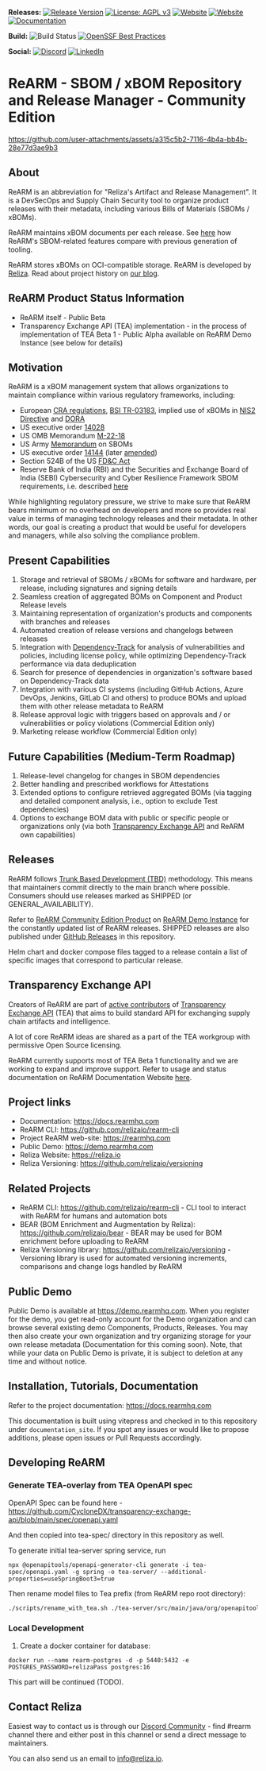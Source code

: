  **Releases:**
 [![Release Version](https://img.shields.io/github/v/release/relizaio/rearm?label=ReARM)](https://github.com/relizaio/rearm/releases/latest)
 [![License: AGPL v3](https://img.shields.io/badge/License-AGPL_v3-blue.svg)](https://www.gnu.org/licenses/agpl-3.0)
 [![Website](https://img.shields.io/badge/https://-demo.rearmhq.com-blue.svg)](https://demo.rearmhq.com)
 [![Website](https://img.shields.io/badge/https://-rearmhq.com-blue.svg)](https://rearmhq.com)
 [![Documentation](https://img.shields.io/badge/read-documentation-blue.svg)](https://docs.rearmhq.com)

 **Build:**
 ![Build Status](https://github.com/relizaio/rearm/actions/workflows/github_actions.yml/badge.svg?branch=main)
 [![OpenSSF Best Practices](https://www.bestpractices.dev/projects/10664/badge)](https://www.bestpractices.dev/projects/10664)

 **Social:**
[![Discord](https://img.shields.io/discord/757425726143201370.svg?color=%237289da&label=Discord&logo=discord&logoColor=%237289da)](https://discord.gg/UTxjBf9juQ)
[![LinkedIn](https://img.shields.io/badge/LinkedIn-blue.svg?logo=LinkedIn)](https://www.linkedin.com/company/relizaio/)

# ReARM - SBOM / xBOM Repository and Release Manager - Community Edition

https://github.com/user-attachments/assets/a315c5b2-7116-4b4a-bb4b-28e77d3ae9b3

## About
ReARM is an abbreviation for "Reliza's Artifact and Release Management". It is a DevSecOps and Supply Chain Security tool to organize product releases with their metadata, including various Bills of Materials (SBOMs / xBOMs).

ReARM maintains xBOM documents per each release. See [here](https://rearmhq.com/blog/rearm-comparison-with-traditional-sbom-tools) how ReARM's SBOM-related features compare with previous generation of tooling.

ReARM stores xBOMs on OCI-compatible storage. ReARM is developed by [Reliza](https://reliza.io). Read about project history on [our blog](https://rearmhq.com/blog/rearm-history).

## ReARM Product Status Information
- ReARM itself - Public Beta
- Transparency Exchange API (TEA) implementation - in the process of implementation of TEA Beta 1 - Public Alpha available on ReARM Demo Instance (see below for details)

## Motivation
ReARM is a xBOM management system that allows organizations to maintain compliance within various regulatory frameworks, including:
- European [CRA regulations](https://eur-lex.europa.eu/eli/reg/2024/2847/oj), [BSI TR-03183](https://www.bsi.bund.de/EN/Themen/Unternehmen-und-Organisationen/Standards-und-Zertifizierung/Technische-Richtlinien/TR-nach-Thema-sortiert/tr03183/tr-03183.html), implied use of xBOMs in [NIS2 Directive](https://eur-lex.europa.eu/eli/dir/2022/2555/oj/eng) and [DORA](https://eur-lex.europa.eu/eli/reg/2022/2554/oj/eng)
- US executive order [14028](https://www.federalregister.gov/documents/2021/05/17/2021-10460/improving-the-nations-cybersecurity)
- US OMB Memorandum [M-22-18](https://www.whitehouse.gov/wp-content/uploads/2022/09/M-22-18.pdf)
- US Army [Memorandum](https://federalnewsnetwork.com/wp-content/uploads/2024/09/081624_Army_SBOM_Memo.pdf) on SBOMs
- US executive order [14144](https://www.federalregister.gov/documents/2025/01/17/2025-01470/strengthening-and-promoting-innovation-in-the-nations-cybersecurity) (later [amended](https://rearmhq.com/blog/sbom-remains-attestations-out-amending-executive-order-14144))
- Section 524B of the US [FD&C Act](https://www.govinfo.gov/content/pkg/COMPS-973/pdf/COMPS-973.pdf)
- Reserve Bank of India (RBI) and the Securities and Exchange Board of India (SEBI) Cybersecurity and Cyber Resilience Framework SBOM requirements, i.e. described [here](https://www.sebi.gov.in/sebi_data/faqfiles/jun-2025/1749647139924.pdf)

While highlighting regulatory pressure, we strive to make sure that ReARM bears minimum or no overhead on developers and more so provides real value in terms of managing technology releases and their metadata. In other words, our goal is creating a product that would be useful for developers and managers, while also solving the compliance problem.

## Present Capabilities
1. Storage and retrieval of SBOMs / xBOMs for software and hardware, per release, including signatures and signing details
2. Seamless creation of aggregated BOMs on Component and Product Release levels
3. Maintaining representation of organization's products and components with branches and releases
4. Automated creation of release versions and changelogs between releases
5. Integration with [Dependency-Track](https://dependencytrack.org/) for analysis of vulnerabilities and policies, including license policy, while optimizing Dependency-Track performance via data deduplication
6. Search for presence of dependencies in organization's software based on Dependency-Track data
7. Integration with various CI systems (including GitHub Actions, Azure DevOps, Jenkins, GitLab CI and others) to produce BOMs and upload them with other release metadata to ReARM
8. Release approval logic with triggers based on approvals and / or vulnerabilities or policy violations (Commercial Edition only)
9. Marketing release workflow (Commercial Edition only)

## Future Capabilities (Medium-Term Roadmap)
1. Release-level changelog for changes in SBOM dependencies
2. Better handling and prescribed workflows for Attestations
3. Extended options to configure retrieved aggregated BOMs (via tagging and detailed component analysis, i.e., option to exclude Test dependencies)
4. Options to exchange BOM data with public or specific people or organizations only (via both [Transparency Exchange API](#transparency-exchange-api) and ReARM own capabilities)

## Releases
ReARM follows [Trunk Based Development (TBD)](https://trunkbaseddevelopment.com/) methodology. This means that maintainers commit directly to the main branch where possible. Consumers should use releases marked as SHIPPED (or GENERAL_AVAILABILITY).

Refer to [ReARM Community Edition Product](https://demo.rearmhq.com/productsOfOrg/00000000-0000-0000-0000-000000000001/eab985e6-f4f1-42db-95ba-5d9d1d695348) on [ReARM Demo Instance](https://demo.rearmhq.com) for the constantly updated list of ReARM releases. SHIPPED releases are also published under [GitHub Releases](https://github.com/relizaio/rearm/releases) in this repository.

Helm chart and docker compose files tagged to a release contain a list of specific images that correspond to particular release.

## Transparency Exchange API
Creators of ReARM are part of [active contributors](https://github.com/CycloneDX/transparency-exchange-api/blob/main/contributors.md) of [Transparency Exchange API](https://github.com/CycloneDX/transparency-exchange-api/) (TEA) that aims to build standard API for exchanging supply chain artifacts and intelligence.

A lot of core ReARM ideas are shared as a part of the TEA workgroup with permissive Open Source licensing.

ReARM currently supports most of TEA Beta 1 functionality and we are working to expand and improve support. Refer to usage and status documentation on ReARM Documentation Website [here](https://docs.rearmhq.com/tea/index.html).

## Project links
- Documentation: https://docs.rearmhq.com
- ReARM CLI: https://github.com/relizaio/rearm-cli
- Project ReARM web-site: https://rearmhq.com
- Public Demo: https://demo.rearmhq.com
- Reliza Website: https://reliza.io
- Reliza Versioning: https://github.com/relizaio/versioning

## Related Projects
- ReARM CLI: https://github.com/relizaio/rearm-cli - CLI tool to interact with ReARM for humans and automation bots
- BEAR (BOM Enrichment and Augmentation by Reliza): https://github.com/relizaio/bear - BEAR may be used for BOM enrichment before uploading to ReARM
- Reliza Versioning library: https://github.com/relizaio/versioning - Versioning library is used for automated versioning increments, comparisons and change logs handled by ReARM

## Public Demo
Public Demo is available at https://demo.rearmhq.com. When you register for the demo, you get read-only account for the Demo organization and can browse several existing demo Components, Products, Releases. You may then also create your own organization and try organizing storage for your own release metadata (Documentation for this coming soon). Note, that while your data on Public Demo is private, it is subject to deletion at any time and without notice.

## Installation, Tutorials, Documentation
Refer to the project documentation: https://docs.rearmhq.com

This documentation is built using vitepress and checked in to this repository under `documentation_site`. If you spot any issues or would like to propose additions, please open issues or Pull Requests accordingly.

## Developing ReARM

### Generate TEA-overlay from TEA OpenAPI spec
OpenAPI Spec can be found here - https://github.com/CycloneDX/transparency-exchange-api/blob/main/spec/openapi.yaml

And then copied into tea-spec/ directory in this repository as well.

To generate initial tea-server spring service, run

```
npx @openapitools/openapi-generator-cli generate -i tea-spec/openapi.yaml -g spring -o tea-server/ --additional-properties=useSpringBoot3=true
```

Then rename model files to Tea prefix (from ReARM repo root directory):

```bash
./scripts/rename_with_tea.sh ./tea-server/src/main/java/org/openapitools/model
```



### Local Development

1. Create a docker container for database:
```
docker run --name rearm-postgres -d -p 5440:5432 -e POSTGRES_PASSWORD=relizaPass postgres:16
```

This part will be continued (TODO).

## Contact Reliza
Easiest way to contact us is through our [Discord Community](https://devopscommunity.org/) - find #rearm channel there and either post in this channel or send a direct message to maintainers.

You can also send us an email to [info@reliza.io](mailto:info@reliza.io).
